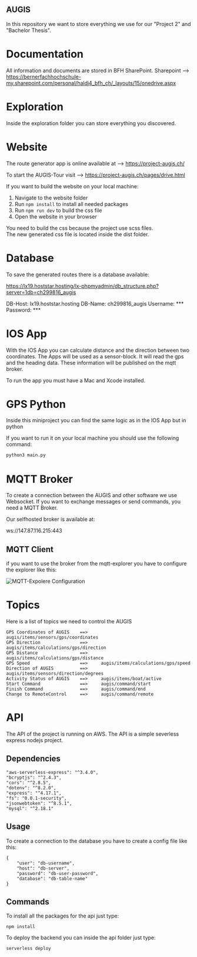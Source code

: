 ## AUGIS

In this repository we want to store everything we use for our "Project 2" and "Bachelor Thesis".

# Documentation

All information and documents are stored in BFH SharePoint.
Sharepoint --> https://bernerfachhochschule-my.sharepoint.com/personal/haldj4_bfh_ch/_layouts/15/onedrive.aspx

# Exploration

Inside the exploration folder you can store everything you discovered.

# Website 

The route generator app is online available at --> https://project-augis.ch/

To start the AUGIS-Tour visit --> https://project-augis.ch/pages/drive.html

If you want to build the website on your local machine:

1. Navigate to the website folder
2. Run ```npm install``` to install all needed packages
3. Run ```npm run dev``` to build the css file
4. Open the website in your browser

You need to build the css because the project use scss files.  
The new generated css file is located inside the dist folder.

# Database

To save the generated routes there is a database available:

https://lx19.hoststar.hosting/lx-phpmyadmin/db_structure.php?server=1db=ch299816_augis

DB-Host: lx19.hoststar.hosting
DB-Name: ch299816_augis
Username: ***
Password: ***


# IOS App

With the IOS App you can calculate distance and the direction between two coordinates.
The Apps will be used as a sensor-block. It will read the gps and the heading data.
These information will be published on the mqtt broker.

To run the app you must have a Mac and Xcode installed.

# GPS Python

Inside this miniproject you can find the same logic as in the IOS App but in python

If you want to run it on your local machine you should use the following command:

```bash
python3 main.py
```

# MQTT Broker

To create a connection between the AUGIS and other software we use Websocket. 
If you want to exchange messages or send commands, you need a MQTT Broker.

Our selfhosted broker is available at:

ws://147.87.116.215:443

## MQTT Client
if you want to use the broker from the mqtt-explorer you have to configure the explorer like this:

![MQTT-Expolere Configuration](images/mqtt-explorer-config.png?raw=true "Configuration")

# Topics

Here is a list of topics we need to control the AUGIS

```
GPS Coordinates of AUGIS    ==>     augis/items/sensors/gps/coordinates
GPS Direction               ==>     augis/items/calculations/gps/direction
GPS Distance                ==>     augis/items/calculations/gps/distance
GPS Speed                   ==>     augis/items/calculations/gps/speed
Direction of AUGIS          ==>     augis/items/sensors/direction/degrees
Activity Status of AUGIS    ==>     augis/items/boat/active
Start Command               ==>     augis/command/start
Finish Command              ==>     augis/command/end
Change to RemoteControl     ==>     augis/command/remote
```

# API
The API of the project is running on AWS.
The API is a simple severless express nodejs project.

## Dependencies
    "aws-serverless-express": "^3.4.0",
    "bcryptjs": "^2.4.3",
    "cors": "^2.8.5",
    "dotenv": "^8.2.0",
    "express": "^4.17.1",
    "fs": "0.0.1-security",
    "jsonwebtoken": "^8.5.1",
    "mysql": "^2.18.1"

## Usage
To create a connection to the database you have to create a config file like this:
```
{
    "user": "db-username",
    "host": "db-server",
    "password": "db-user-password",
    "database": "db-table-name"
}
```
## Commands
To install all the packages for the api just type:
```
npm install 
```

To deploy the backend you can inside the api folder just type:
```
serverless deploy
```
